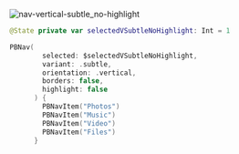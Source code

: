 ![nav-vertical-subtle_no-highlight](https://github.com/powerhome/playbook/assets/54749071/3f6d5773-6aa4-4ea1-a0b2-948e4325a311)

```swift
@State private var selectedVSubtleNoHighlight: Int = 1

PBNav(
        selected: $selectedVSubtleNoHighlight,
        variant: .subtle,
        orientation: .vertical,
        borders: false,
        highlight: false
      ) {
        PBNavItem("Photos")
        PBNavItem("Music")
        PBNavItem("Video")
        PBNavItem("Files")
      }

```
